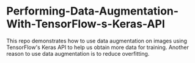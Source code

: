 # Performing-Data-Augmentation-With-TensorFlow-s-Keras-API

This repo demonstrates how to use data augmentation on images using TensorFlow's Keras API to help us obtain more data for training. 
Another reason to use data augmentation is to reduce overfitting.
